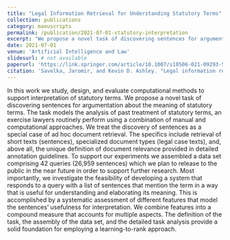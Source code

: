 ```yaml
---
title: "Legal Information Retrieval for Understanding Statutory Terms"
collection: publications
category: manuscripts
permalink: /publication/2021-07-01-statutory-interpretation
excerpt: "We propose a novel task of discovering sentences for argumentation about the meaning of statutory terms."
date: 2021-07-01
venue: 'Artificial Intelligence and Law'
slidesurl: # not available
paperurl: 'https://link.springer.com/article/10.1007/s10506-021-09293-5'
citation: 'Savelka, Jaromir, and Kevin D. Ashley. "Legal information retrieval for understanding statutory terms." <i>Artificial Intelligence and Law</i> 30, no. 2 (2022): 245-289.'
---
```


In this work we study, design, and evaluate computational methods to support interpretation of statutory terms. We propose a novel task of discovering sentences for argumentation about the meaning of statutory terms. The task models the analysis of past treatment of statutory terms, an exercise lawyers routinely perform using a combination of manual and computational approaches. We treat the discovery of sentences as a special case of ad hoc document retrieval. The specifics include retrieval of short texts (sentences), specialized document types (legal case texts), and, above all, the unique definition of document relevance provided in detailed annotation guidelines. To support our experiments we assembled a data set comprising 42 queries (26,959 sentences) which we plan to release to the public in the near future in order to support further research. Most importantly, we investigate the feasibility of developing a system that responds to a query with a list of sentences that mention the term in a way that is useful for understanding and elaborating its meaning. This is accomplished by a systematic assessment of different features that model the sentences’ usefulness for interpretation. We combine features into a compound measure that accounts for multiple aspects. The definition of the task, the assembly of the data set, and the detailed task analysis provide a solid foundation for employing a learning-to-rank approach.